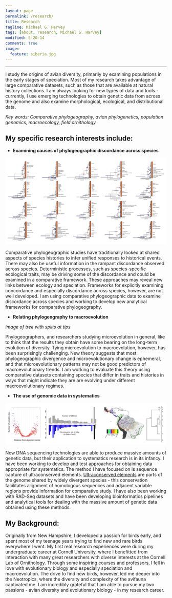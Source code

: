 ```yaml
---
layout: page
permalink: /research/
title: Research
tagline: Michael G. Harvey
tags: [about, research, Michael G. Harvey]
modified: 5-20-14
comments: true
image:
  feature: siberia.jpg
---
```


***

I study the origins of avian diversity, primarily by examining populations in the early stages of speciation. Most of my research takes advantage of large comparative datasets, such as those that are available at natural history collections. I am always looking for new types of data and tools - currently, I use emerging technologies to obtain genetic data from across the genome and also examine morphological, ecological, and distributional data.

*Key words: Comparative phylogeography, avian phylogenetics, population genomics, macroecology, field ornithology*

## My specific research interests include:

* **Examining causes of phylogeographic discordance across species**

![trees!](/images/trees.png)

Comparative phylogeographic studies have traditionally looked at shared aspects of species histories to infer unified responses to historical events. There may also be useful information in the rampant discordance observed across species. Deterministic processes, such as species-specific ecological traits, may be driving some of the discordance and could be examined in a comparative framework. These approaches may reveal new links between ecology and speciation. Frameworks for explicitly examining concordance and especially discordance across species, however, are not well developed. I am using comparative phylogeographic data to examine discordance across species and working to develop new analytical frameworks for comparative phylogeography.

* **Relating phylogeography to macroevolution**

*image of tree with splits at tips*

Phylogeographers, and researchers studying microevolution in general, like to think that the results they obtain have some bearing on the long-term evolution of diversity. Tying microevolution to macroevolution, however, has been surprisingly challenging. New theory suggests that most phylogeographic divergence and microevolutionary change is ephemeral, and that microevolutionary patterns may not be good predictors of macroevolutionary trends. I am working to evaluate this theory using comparative datasets containing species that differ in traits and histories in ways that might indicate they are are evolving under different macroevolutionary regimes.

* **The use of genomic data in systematics**

![genomics!](/images/genomics.png)

New DNA sequencing technologies are able to produce massive amounts of genetic data, but their application to systematics research is in its infancy. I have been working to develop and test approaches for obtaining data appropriate for systematics. The method I have focused on is sequence capture of ultraconserved elements. <a href="http://www.ultraconserved.org" target="_blank">Ultraconserved elements</a> are parts of the genome shared by widely divergent species - this conservation facilitates alignment of homologous sequences and adjacent variable regions provide information for comparative study. I have also been working with RAD-Seq datasets and have been developing bioinformatics pipelines and analytical tools for dealing with the massive amount of genetic data obtained using these methods.

## My Background:

Originally from New Hampshire, I developed a passion for birds early, and spent most of my teenage years trying to find new and rare birds everywhere I went. My first real research experiences were during my undergraduate career at Cornell University, where I benefitted from interaction with many great researchers with diverse interests at the Cornell Lab of Ornithology. Through some inspiring courses and professors, I fell in love with evolutionary biology and especially speciation and macroevolution. The drive to find new birds, however, led me deeper into the Neotropics, where the diversity and complexity of the avifauna captivated me. I am incredibly grateful that I am able to pursue my two passions - avian diversity and evolutionary biology - in my research career.
